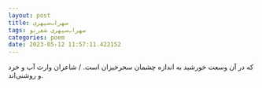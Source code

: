 ```yaml
---
layout: post
title: سهراب‌سپهری
tags: سهراب‌سپهری شعر‌نو
categories: poem
date: 2023-05-12 11:57:11.422152
---
```


که در آن وسعت خورشید به اندازه چشمان سحرخیزان است. / شاعران وارث آب و خرد و روشنی‌اند.